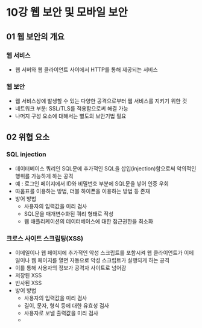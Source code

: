 # 10강 웹 보안 및 모바일 보안

## 01 웹 보안의 개요

### 웹 서비스

- 웹 서버와 웹 클라이언트 사이에서 HTTP를 통해 제공되는 서비스

### 웹 보안

- 웹 서비스상에 발생할 수 있는 다양한 공격으로부터 웹 서비스를 지키기 위한 것
- 네트워크 부분: SSL/TLS를 적용함으로써 해결 가능
- 나머지 구성 요소에 대해서는 별도의 보안기법 필요

## 02 위협 요소

### SQL injection

- 데이터베이스 쿼리인 SQL문에 추가적인 SQL을 삽입(injection)함으로써 악의적인 행위를 가능하게 하는 공격
- 예 : 로그인 페이지에서 ID와 비밀번호 부분에 SQL문을 넣어 인증 우회
- 따옴표를 이용하는 방법, 더블 하이픈을 이용하는 방법 등 존재
- 방어 방법
    - 사용자의 입력값을 미리 검사
    - SQL문을 매개변수화된 쿼리 형태로 작성
    - 웹 애플리케이션의 데이터베이스에 대한 접근권한을 최소화

### 크로스 사이트 스크립팅(XSS)

- 이메일이나 웹 페이지에 추가적인 악성 스크립트를 포함시켜 웹 클라이언트가 이메일이나 웹 페이지를 열면 자동으로 악성 스크립트가 실행되게 하는 공격
- 이를 통해 사용자의 정보가 공격자 사이트로 넘어감
- 저장된 XSS
- 반사된 XSS
- 방어 방법
    - 사용자의 입력값을 미리 검사
    - 길이, 문자, 형식 등에 대한 유효성 검사
    - 사용자로 보낼 출력값을 미리 검사
    - <script> 태그 제거
    - <, > 같은 특수문자를 &lt; &gt; 같이 일반문자화

### 접근제어 실패

- 사용자와 자원에 대한 접근제어가 완벽하지 못한 경우 이를 통한 공격
- 예
    - 링크를 만들어 두지 않은 관리자 페이지
    - URL에 사용자 ID를 포함하는 경우
- 접근제어에 대한 공격 방어
    - 올바른 접근제어를 적용
    - 관리자 페이지 자체에 접근권한을 설정
    - 오직 관리자만 해당 페이지를 열 수 있도록 해야 함

### 웹 서버 공격

- 5강 서버 보안과 맥락을 같이 함
- 웹 서버에서 제공하는 테스트 기능, 디렉터리 목록을 보여
  주는 기능 등이 일반 사용자에게 노출되지 않도록 관리 필요
- 주기적으로 웹 서버의 취약점 점검 및 보안 패치 적용

## 03 모바일 보안의 개요

- 스마트폰, 스마트패드, 무선 LAN 등의 발달로 일반화됨
- LAN 환경: Wi-Fi를 통한 무선 네트워크
- WAN 환경: 5G, LTE, 와이브로 등을 통한 무선 네트워크
- 무선 네트워크를 이용하기 위해서는 최초에 네트워크에 접속하는 과정 필요

### 모바일 환경의 특징

- 편의성이 좋음
- 보안이 취약함(전파에 대한 도청)

### 모바일 환경의 보안문제

- 인증 및 접근제어
- 데이터 보호

## 04 모바일 보안 기법

- 모바일 보안 중 무선 LAN 보안과 관련된 기법만 살펴봄

### 무선 LAN 보안

- IEEE 802.11에서 무선 LAN을 정의하며 무선 LAN 보안과 관련된 내용도 포함
- 이후 IEEE 802.11i에서 강화된 무선 LAN 보안을 별도로 제시

### WEP

- Wired Equivalent Privacy
- IEEE 802.11에서 제시
- 무선 LAN 환경에서 기밀성을 제공하기 위한 알고리즘
    - 스트림 암호 방식: RC4 알고리즘
    - 키 분배 메커니즘: 없음
- 현재는 취약성이 드러나 사용하지 않음

### RSN

- Robust Security Network
- IEEE 802.11i 표준
- 인증기법, 키 관리, 키 교환, 기밀성과 무결성 기법 등 포함
- TKIP
    - Temporal Key Integrity Protocol
    - 임시키 무결성 프로토콜
    - WEP로 구현된 하드웨어의 펌웨어 업데이트를 위해 사용
    - 256비트의 임시키 이용
        - 64비트 두 개는 메시지 무결성 코드(MIC) 생성에 이용
        - 나머지 128비트는 기밀성 위해 이용
    - 임시키는 데이터 프레임마다 변하도록 하여 보안성 강화
- CCMP
    - CTR mode with CBC-MAC Protocol
    - 802.11i의 기본 프로토콜
- 802.1X
    - 포트 기반 네트워크 접근제어(NAC) 표준
    - 모바일 장치와 액세스 포인트 외에 인증 서버 필요
- EAP
    - Extensible Authentication Protocol
    - 확장형 인증 프레임워크
    - 모바일 장치가 인증을 받을 때 사용되는 프로토콜

### WPA, WPA2, WPA3

- Wi-Fi Protected Access
- 무선 LAN 보안기능을 제공하는 장비를 인증하기 위해 정의된 규격